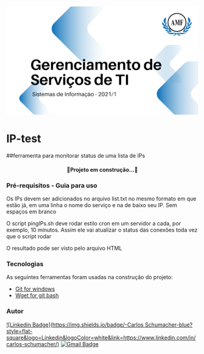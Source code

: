 <h1 align="center">
<img alt="Logo do repositório incluindo o nome da disciplina, logo da AMF e o semestre
2021/1 " src="capaGit.png" width="650px">
</h1>

# IP-test

##ferramenta para monitorar status de uma lista de IPs

<h4 align="center">🚧Projeto em construção...🚧</h4>

### Pré-requisitos - Guia para uso 
Os IPs devem ser adicionados no arquivo list.txt no mesmo formato em que estão já, em uma linha o nome do serviço e na de baixo seu IP. Sem espaços em branco

O script pingIPs.sh deve rodar estilo cron em um servidor a cada, por exemplo, 10 minutos. Assim ele vai atualizar o status das conexões toda vez que o script rodar

O resultado pode ser visto pelo arquivo HTML

### Tecnologias
As seguintes ferramentas foram usadas na construção do projeto:
- [Git for windows](https://git-scm.com/downloads/)
- [Wget for git bash](https://eternallybored.org/misc/wget/)

### Autor


[![Linkedin Badge](https://img.shields.io/badge/-Carlos Schumacher-blue?style=flat-square&logo=Linkedin&logoColor=white&link=https://www.linkedin.com/in/carlos-schumacher/)](https://www.linkedin.com/in/carlos-schumacher/) 
[![Gmail Badge](https://img.shields.io/badge/-carlosdu.carloseduardo@gmail.com-c14438?style=flat-square&logo=Gmail&logoColor=white&link=mailto:carlosdu.carloseduardo@gmail.com)](mailto:carlosdu.carloseduardo@gmail.com)
